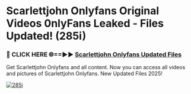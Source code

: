 # Scarlettjohn Onlyfans Original Videos 0nlyFans Leaked - Files Updated! (285i)

<h3>🔴 CLICK HERE 🌐==►► <a href="https://tinyurl.com/2m67pmp6" rel="nofollow">Scarlettjohn Onlyfans Updated Files</a></h3>

Get Scarlettjohn Onlyfans and all content. Now you can access all videos and pictures of Scarlettjohn Onlyfans. New Updated Files 2025!

[![285i](https://i.imgur.com/H4QAA4z.gif)](https://tinyurl.com/2m67pmp6)